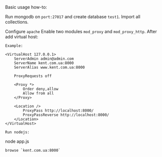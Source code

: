 Basic usage how-to:

Run mongodb on `port:27017` and create database `test1`. Import all collections.

Configure `apache`
Enable two modules `mod_proxy` and `mod_proxy_http`. After add virtual host:

```
Example:

<VirtualHost 127.0.0.1>
    ServerAdmin admin@admin.com
    ServerName kent.com.ua:8000
    ServerAlias www.kent.com.ua:8000
 
    ProxyRequests off
 
    <Proxy *>
        Order deny,allow
        Allow from all
    </Proxy>
 
    <Location />
        ProxyPass http://localhost:8000/
        ProxyPassReverse http://localhost:8000/
    </Location>
</VirtualHost>

Run nodejs:

```
node app.js

```
browse `kent.com.ua:8000`
